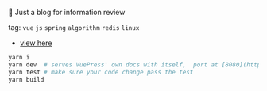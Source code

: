 <p align="center">

 :cherry_blossom: Just a blog for information review
 
</p>

tag: `vue` `js` `spring` `algorithm` `redis` `linux`

- [view here](http://yiki.site/vuepress)


``` bash
yarn i
yarn dev  # serves VuePress' own docs with itself,  port at [8080](http://localhost:8080/) 
yarn test # make sure your code change pass the test
yarn build
```
